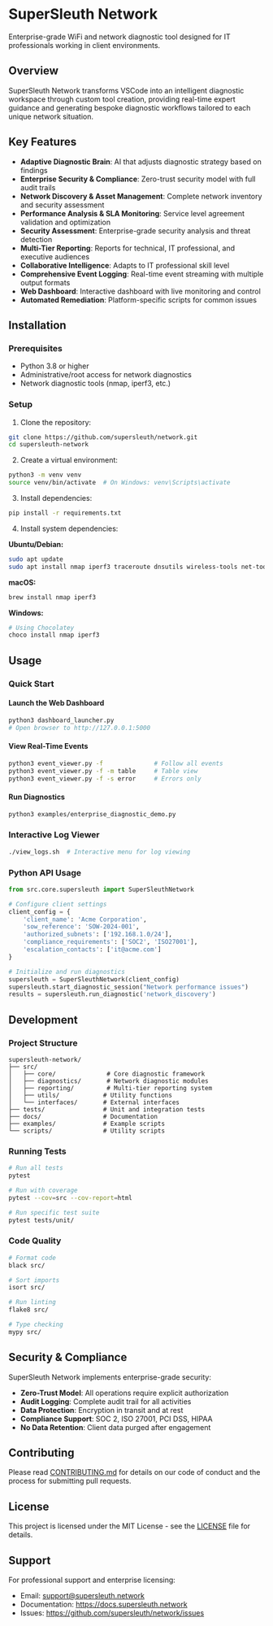# SuperSleuth Network

Enterprise-grade WiFi and network diagnostic tool designed for IT professionals working in client environments.

## Overview

SuperSleuth Network transforms VSCode into an intelligent diagnostic workspace through custom tool creation, providing real-time expert guidance and generating bespoke diagnostic workflows tailored to each unique network situation.

## Key Features

- **Adaptive Diagnostic Brain**: AI that adjusts diagnostic strategy based on findings
- **Enterprise Security & Compliance**: Zero-trust security model with full audit trails
- **Network Discovery & Asset Management**: Complete network inventory and security assessment
- **Performance Analysis & SLA Monitoring**: Service level agreement validation and optimization
- **Security Assessment**: Enterprise-grade security analysis and threat detection
- **Multi-Tier Reporting**: Reports for technical, IT professional, and executive audiences
- **Collaborative Intelligence**: Adapts to IT professional skill level
- **Comprehensive Event Logging**: Real-time event streaming with multiple output formats
- **Web Dashboard**: Interactive dashboard with live monitoring and control
- **Automated Remediation**: Platform-specific scripts for common issues

## Installation

### Prerequisites

- Python 3.8 or higher
- Administrative/root access for network diagnostics
- Network diagnostic tools (nmap, iperf3, etc.)

### Setup

1. Clone the repository:
```bash
git clone https://github.com/supersleuth/network.git
cd supersleuth-network
```

2. Create a virtual environment:
```bash
python3 -m venv venv
source venv/bin/activate  # On Windows: venv\Scripts\activate
```

3. Install dependencies:
```bash
pip install -r requirements.txt
```

4. Install system dependencies:

**Ubuntu/Debian:**
```bash
sudo apt update
sudo apt install nmap iperf3 traceroute dnsutils wireless-tools net-tools
```

**macOS:**
```bash
brew install nmap iperf3
```

**Windows:**
```bash
# Using Chocolatey
choco install nmap iperf3
```

## Usage

### Quick Start

#### Launch the Web Dashboard
```bash
python3 dashboard_launcher.py
# Open browser to http://127.0.0.1:5000
```

#### View Real-Time Events
```bash
python3 event_viewer.py -f              # Follow all events
python3 event_viewer.py -f -m table     # Table view
python3 event_viewer.py -f -s error     # Errors only
```

#### Run Diagnostics
```bash
python3 examples/enterprise_diagnostic_demo.py
```

### Interactive Log Viewer
```bash
./view_logs.sh  # Interactive menu for log viewing
```

### Python API Usage

```python
from src.core.supersleuth import SuperSleuthNetwork

# Configure client settings
client_config = {
    'client_name': 'Acme Corporation',
    'sow_reference': 'SOW-2024-001',
    'authorized_subnets': ['192.168.1.0/24'],
    'compliance_requirements': ['SOC2', 'ISO27001'],
    'escalation_contacts': ['it@acme.com']
}

# Initialize and run diagnostics
supersleuth = SuperSleuthNetwork(client_config)
supersleuth.start_diagnostic_session("Network performance issues")
results = supersleuth.run_diagnostic('network_discovery')
```

## Development

### Project Structure

```
supersleuth-network/
├── src/
│   ├── core/              # Core diagnostic framework
│   ├── diagnostics/       # Network diagnostic modules
│   ├── reporting/         # Multi-tier reporting system
│   ├── utils/            # Utility functions
│   └── interfaces/       # External interfaces
├── tests/                # Unit and integration tests
├── docs/                 # Documentation
├── examples/             # Example scripts
└── scripts/              # Utility scripts
```

### Running Tests

```bash
# Run all tests
pytest

# Run with coverage
pytest --cov=src --cov-report=html

# Run specific test suite
pytest tests/unit/
```

### Code Quality

```bash
# Format code
black src/

# Sort imports
isort src/

# Run linting
flake8 src/

# Type checking
mypy src/
```

## Security & Compliance

SuperSleuth Network implements enterprise-grade security:

- **Zero-Trust Model**: All operations require explicit authorization
- **Audit Logging**: Complete audit trail for all activities
- **Data Protection**: Encryption in transit and at rest
- **Compliance Support**: SOC 2, ISO 27001, PCI DSS, HIPAA
- **No Data Retention**: Client data purged after engagement

## Contributing

Please read [CONTRIBUTING.md](CONTRIBUTING.md) for details on our code of conduct and the process for submitting pull requests.

## License

This project is licensed under the MIT License - see the [LICENSE](LICENSE) file for details.

## Support

For professional support and enterprise licensing:
- Email: support@supersleuth.network
- Documentation: https://docs.supersleuth.network
- Issues: https://github.com/supersleuth/network/issues